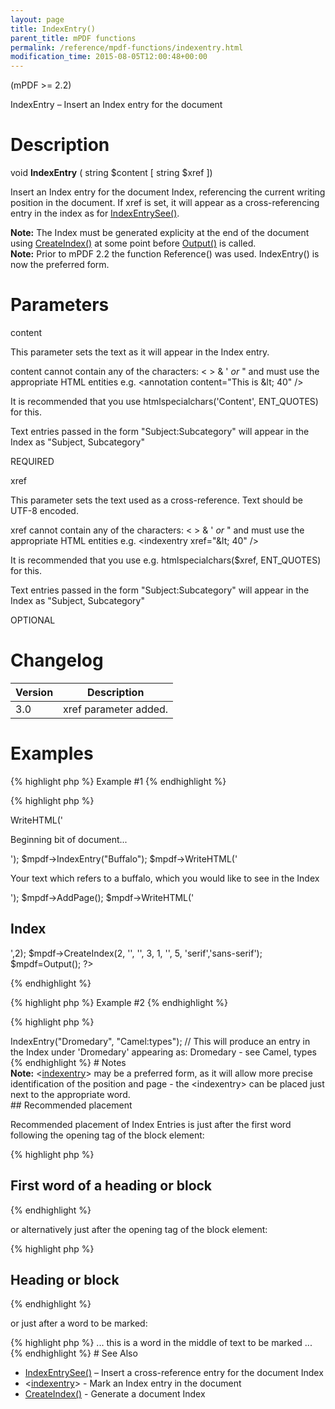 ```yaml
---
layout: page
title: IndexEntry()
parent_title: mPDF functions
permalink: /reference/mpdf-functions/indexentry.html
modification_time: 2015-08-05T12:00:48+00:00
---
```


<p>(mPDF &gt;= 2.2)</p>
<p>IndexEntry – Insert an Index entry for the document</p>

# Description

<p class="manual_block">void <b>IndexEntry</b> ( string <span class="parameter">$content</span> [ string <span class="parameter">$xref</span> ])</p>
<p>Insert an Index entry for the document Index, referencing the current writing position in the document. If <span class="parameter">xref</span> is set, it will appear as a cross-referencing entry in the index as for <a href="{{ "/reference/mpdf-functions/indexentrysee.html" | prepend: site.baseurl }}">IndexEntrySee()</a>.</p>

<div class="alert alert-info" role="alert"><strong>Note:</strong> The Index must be generated explicity at the end of the document using <a href="{{ "/reference/mpdf-functions/tocpagebreak.html" | prepend: site.baseurl }}">CreateIndex()</a> at some point before <a href="{{ "/reference/mpdf-functions/output.html" | prepend: site.baseurl }}">Output()</a> is called.</div>

<div class="alert alert-info" role="alert"><strong>Note:</strong> Prior to mPDF 2.2 the function Reference() was used. IndexEntry() is now the preferred form.</div>

# Parameters

<p class="manual_param_dt"><span class="parameter">content</span></p>
<p class="manual_param_dd">This parameter sets the text as it will appear in the Index entry. 

<span class="parameter">content</span> cannot contain any of the characters: &lt; &gt; &amp; ' <i>or</i> " and must use the appropriate HTML entities e.g. &lt;annotation content="This is &amp;lt; 40" /&gt;

It is recommended that you use htmlspecialchars('Content', ENT_QUOTES) for this.

Text entries passed in the form "Subject:Subcategory" will appear in the Index as "Subject, Subcategory"

<span class="smallblock">REQUIRED</span></p>
<p class="manual_param_dt"><span class="parameter">xref</span></p>
<p class="manual_param_dd">This parameter sets the text used as a cross-reference. Text should be UTF-8 encoded.

<span class="parameter">xref</span> cannot contain any of the characters: &lt; &gt; &amp; ' <i>or</i> " and must use the appropriate HTML entities e.g. &lt;indexentry xref="&amp;lt; 40" /&gt;

It is recommended that you use e.g. htmlspecialchars($xref, ENT_QUOTES) for this.

Text entries passed in the form "Subject:Subcategory" will appear in the Index as "Subject, Subcategory"

<span class="smallblock">OPTIONAL</span></p>

# Changelog

<table class="table"> <thead>
<tr> <th>Version</th><th>Description</th> </tr>
</thead> <tbody>
<tr>
<td>3.0</td>
<td><span class="parameter">xref</span> parameter added.</td>
</tr>
</tbody> </table>

# Examples

{% highlight php %}
Example #1
{% endhighlight %}

{% highlight php %}
<?php

$mpdf=new mPDF();

$mpdf->WriteHTML('<p>Beginning bit of document...</p>');

$mpdf->IndexEntry("Buffalo");

$mpdf->WriteHTML('<p>Your text which refers to a buffalo, which you would like to see in the Index</p>');

$mpdf->AddPage();    

$mpdf->WriteHTML('<h2>Index</h2>',2);

$mpdf->CreateIndex(2, '', '', 3, 1, '', 5, 'serif','sans-serif');

$mpdf=Output();

?>
{% endhighlight %}

{% highlight php %}
Example #2
{% endhighlight %}

{% highlight php %}
<?php

$mpdf->IndexEntry("Dromedary", "Camel:types");

// This will produce an entry in the Index under 'Dromedary' appearing as:

Dromedary - see Camel, types
{% endhighlight %}

# Notes

<div class="alert alert-info" role="alert"><strong>Note:</strong> &lt;<a href="{{ "/reference/html-control-tags/tocentry.html" | prepend: site.baseurl }}">indexentry</a>&gt; may be a preferred form, as it will allow more precise identification of the position and page - the &lt;indexentry&gt; can be placed just next to the appropriate word.</div>

## Recommended placement

<p>Recommended placement of Index Entries is just after the first word following the opening tag of the block element:</p>

{% highlight php %}
<h2>First<indexentry... /> word of a heading or block</h2>
{% endhighlight %}

<p>or alternatively just after the opening tag of the block element:</p>

{% highlight php %}
<h2><indexentry... />Heading or block</h2>
{% endhighlight %}

<p>or just after a word to be marked:</p>

{% highlight php %}
... this is a word<indexentry... /> in the middle of text to be marked ...
{% endhighlight %}

# See Also

<ul>
<li class="manual_boxlist"><a href="{{ "/reference/mpdf-functions/indexentrysee.html" | prepend: site.baseurl }}">IndexEntrySee()</a> – Insert a cross-reference entry for the document Index</li>
<li class="manual_boxlist">&lt;<a href="{{ "/reference/html-control-tags/tocentry.html" | prepend: site.baseurl }}">indexentry</a>&gt; - Mark an Index entry in the document </li>
<li class="manual_boxlist"><a href="{{ "/reference/mpdf-functions/tocpagebreak.html" | prepend: site.baseurl }}">CreateIndex()</a> - Generate a document Index</li>
</ul>
